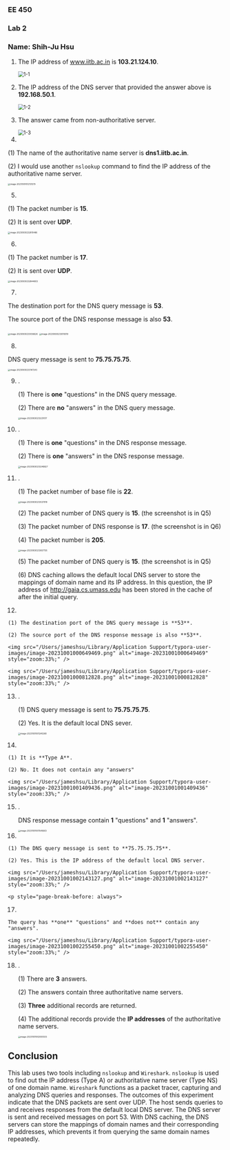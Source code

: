 ### EE 450

### Lab 2

### Name: Shih-Ju Hsu

<p style="page-break-before: always">

1. The IP address of www.iitb.ac.in is **103.21.124.10**.

   <img src="/Users/jameshsu/Desktop/1-1.jpg" alt="1-1" style="zoom:80%;" />



2. The IP address of the DNS server that provided the answer above is **192.168.50.1**.

   <img src="/Users/jameshsu/Desktop/1-2.jpg" alt="1-2" style="zoom:80%;" />

3. The answer came from non-authoritative server.

   <img src="/Users/jameshsu/Desktop/1-3.jpg" alt="1-3" style="zoom:80%;" />

4. 

   (1) The name of the authoritative name server is **dns1.iitb.ac.in**.

   (2) I would use another ``nslookup`` command to find the IP address of the authoritative name server.

   <img src="/Users/jameshsu/Library/Application Support/typora-user-images/image-20231001012131379.png" alt="image-20231001012131379" style="zoom:33%;" />

   <p style="page-break-before: always">

5. 

   (1) The packet number is **15**.

   (2) It is sent over **UDP**.

   <img src="/Users/jameshsu/Library/Application Support/typora-user-images/image-20230930232810486.png" alt="image-20230930232810486" style="zoom:33%;" />

6. 

   (1) The packet number is **17**.

   (2) It is sent over **UDP**.

   <img src="/Users/jameshsu/Library/Application Support/typora-user-images/image-20230930232844803.png" alt="image-20230930232844803" style="zoom:33%;" />

7. 

   The destination port for the DNS query message is **53**.

   The source port of the DNS response message is also **53**.

   <img src="/Users/jameshsu/Library/Application Support/typora-user-images/image-20230930233036626.png" alt="image-20230930233036626" style="zoom:33%;" />

   <img src="/Users/jameshsu/Library/Application Support/typora-user-images/image-20230930233019319.png" alt="image-20230930233019319" style="zoom:33%;" />

   

8. 

   DNS query message is sent to **75.75.75.75**.

   <img src="/Users/jameshsu/Library/Application Support/typora-user-images/image-20230930233147243.png" alt="image-20230930233147243" style="zoom:33%;" />

9. .

   (1) There is **one** "questions" in the DNS query message.

   (2) There are **no** "answers" in the DNS query message.

   <img src="/Users/jameshsu/Library/Application Support/typora-user-images/image-20230930233231017.png" alt="image-20230930233231017" style="zoom:33%;" />

10. .

    (1) There is **one** "questions" in the DNS response message.

    (2) There is **one** "answers" in the DNS response message.

    <img src="/Users/jameshsu/Library/Application Support/typora-user-images/image-20230930233246827.png" alt="image-20230930233246827" style="zoom:33%;" />

11. .

    (1) The packet number of base file is **22**.

    <img src="/Users/jameshsu/Library/Application Support/typora-user-images/image-20230930233537919.png" alt="image-20230930233537919" style="zoom:33%;" />

    (2) The packet number of DNS query is **15**. (the screenshot is in Q5)

    (3) The packet number of DNS response is **17**. (the screenshot is in Q6)

    <p style="page-break-before: always">

    (4) The packet number is **205**. 

    <img src="/Users/jameshsu/Library/Application Support/typora-user-images/image-20230930233837135.png" alt="image-20230930233837135" style="zoom:33%;" />

    (5) The packet number of DNS query is **15**. (the screenshot is in Q5)

    (6) DNS caching allows the default local DNS server to store the mappings of domain name and its IP address. In this question, the IP address of http://gaia.cs.umass.edu has been stored in the cache of  after the initial query. 

12. 

    (1) The destination port of the DNS query message is **53**.

    (2) The source port of the DNS response message is also **53**.

    <img src="/Users/jameshsu/Library/Application Support/typora-user-images/image-20231001000649469.png" alt="image-20231001000649469" style="zoom:33%;" />

    <img src="/Users/jameshsu/Library/Application Support/typora-user-images/image-20231001000812828.png" alt="image-20231001000812828" style="zoom:33%;" />

13. .

    (1) DNS query message is sent to **75.75.75.75**.

    (2) Yes. It is the default local DNS sever.

    <img src="/Users/jameshsu/Library/Application Support/typora-user-images/image-20231001001245380.png" alt="image-20231001001245380" style="zoom:33%;" />

    <p style="page-break-before: always">

14. 

    (1) It is **Type A**.

    (2) No. It does not contain any "answers"

    <img src="/Users/jameshsu/Library/Application Support/typora-user-images/image-20231001001409436.png" alt="image-20231001001409436" style="zoom:33%;" />

15. .

    DNS response message contain **1** "questions" and **1** "answers".

    <img src="/Users/jameshsu/Library/Application Support/typora-user-images/image-20231001001545663.png" alt="image-20231001001545663" style="zoom:33%;" />

16. 

    (1) The DNS query message is sent to **75.75.75.75**.

    (2) Yes. This is the IP address of the default local DNS server.

    <img src="/Users/jameshsu/Library/Application Support/typora-user-images/image-20231001002143127.png" alt="image-20231001002143127" style="zoom:33%;" />

    <p style="page-break-before: always">

17. 

    The query has **one** "questions" and **does not** contain any "answers".

    <img src="/Users/jameshsu/Library/Application Support/typora-user-images/image-20231001002255450.png" alt="image-20231001002255450" style="zoom:33%;" />

18. .

    (1) There are **3** answers.

    (2) The answers contain three authoritative name servers.

    (3) **Three** additional records are returned.

    (4) The additional records provide the **IP addresses** of the authoritative name servers.

    <img src="/Users/jameshsu/Library/Application Support/typora-user-images/image-20231001002555503.png" alt="image-20231001002555503" style="zoom:33%;" />
    
    <p style="page-break-before: always">



## Conclusion

This lab uses two tools including ``nslookup`` and ``Wireshark``. ``nslookup`` is used to find out the IP address (Type A) or authoritative name server (Type NS) of one domain name. ``Wireshark`` functions as a packet tracer, capturing and analyzing DNS queries and responses. The outcomes of this experiment indicate that the DNS packets are sent over UDP. The host sends queries to and receives responses from the default local DNS server. The DNS server is sent and received messages on port 53. With DNS caching, the DNS servers can store the mappings of domain names and their corresponding IP addresses, which prevents it from querying the same domain names repeatedly.
